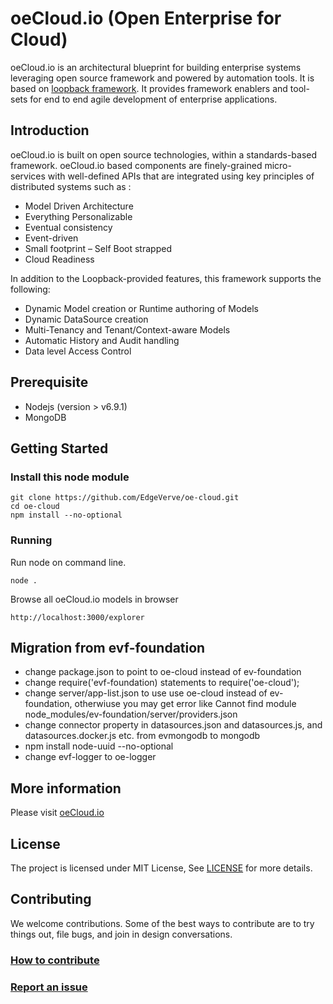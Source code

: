 # oeCloud.io (Open Enterprise for Cloud)

oeCloud.io is an architectural blueprint for building enterprise systems leveraging open source framework and powered by automation tools. It is based on [loopback framework](https://github.com/strongloop/loopback). 
It provides framework enablers and tool-sets for end to end agile development of enterprise applications.

## Introduction
oeCloud.io is built on open source technologies, within a standards-based framework. oeCloud.io based components are finely-grained micro-services with well-defined APIs that are integrated using key principles of distributed systems such as :

* Model Driven Architecture
* Everything Personalizable
* Eventual consistency
* Event-driven
* Small footprint – Self Boot strapped
* Cloud Readiness

In addition to the Loopback-provided features, this framework supports the following:

* Dynamic Model creation or Runtime authoring of Models
* Dynamic DataSource creation
* Multi-Tenancy and Tenant/Context-aware Models
* Automatic History and Audit handling
* Data level Access Control

## Prerequisite

* Nodejs (version > v6.9.1)
* MongoDB

## Getting Started

### Install this node module 
```
git clone https://github.com/EdgeVerve/oe-cloud.git 
cd oe-cloud
npm install --no-optional
```

### Running

Run node on command line.

```
node .
```

Browse all oeCloud.io models in browser 

```
http://localhost:3000/explorer
```

## Migration from evf-foundation
* change package.json to point to oe-cloud instead of ev-foundation
* change require('evf-foundation) statements to require('oe-cloud');
* change server/app-list.json to use use oe-cloud instead of ev-foundation, otherwiuse you may get error like
Cannot find module node_modules/ev-foundation/server/providers.json
* change connector property in datasources.json and datasources.js, and datasources.docker.js etc. from evmongodb to mongodb
* npm install node-uuid --no-optional
* change evf-logger to oe-logger

## More information

Please visit [oeCloud.io](https://www.oecloud.io)

## License
The project is licensed under MIT License, See [LICENSE](./LICENSE) for more details.

## Contributing
We welcome contributions. Some of the best ways to contribute are to try things out, file bugs, and join in design conversations. 

### [How to contribute](./CONTRIBUTION.md)

### [Report an issue](https://github.com/EdgeVerve/oe-cloud/issues)
